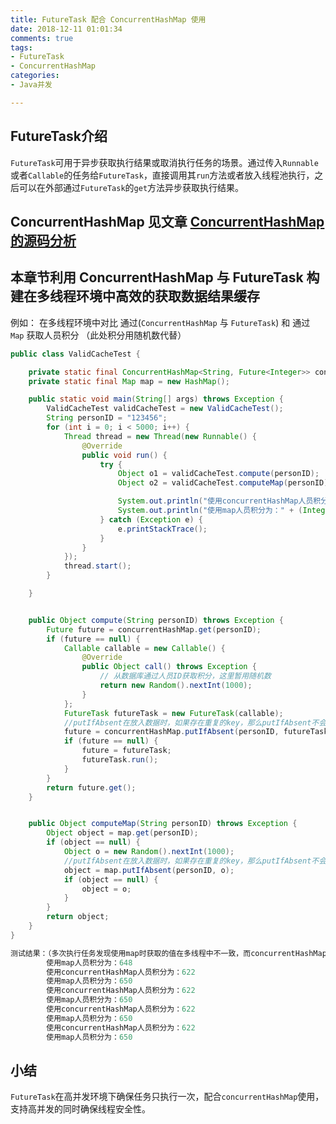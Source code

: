 ```yaml
---
title: FutureTask 配合 ConcurrentHashMap 使用
date: 2018-12-11 01:01:34 
comments: true 
tags:
- FutureTask  
- ConcurrentHashMap 
categories:  
- Java并发

---
```

## FutureTask介绍
`FutureTask`可用于异步获取执行结果或取消执行任务的场景。通过传入`Runnable`或者`Callable`的任务给`FutureTask`，直接调用其`run`方法或者放入线程池执行，之后可以在外部通过`FutureTask`的`get`方法异步获取执行结果。   

## ConcurrentHashMap 见文章 [ConcurrentHashMap的源码分析](https://www.uuuup.vip/2018/09/12/ConcurrentHashMap/)


## 本章节利用 ConcurrentHashMap 与 FutureTask 构建在多线程环境中高效的获取数据结果缓存


例如： 在多线程环境中对比 通过(`ConcurrentHashMap` 与 `FutureTask`) 和 通过 `Map` 获取人员积分 （此处积分用随机数代替）

```java
public class ValidCacheTest {

    private static final ConcurrentHashMap<String, Future<Integer>> concurrentHashMap = new ConcurrentHashMap<String, Future<Integer>>();
    private static final Map map = new HashMap();

    public static void main(String[] args) throws Exception {
        ValidCacheTest validCacheTest = new ValidCacheTest();
        String personID = "123456";
        for (int i = 0; i < 5000; i++) {
            Thread thread = new Thread(new Runnable() {
                @Override
                public void run() {
                    try {
                        Object o1 = validCacheTest.compute(personID);
                        Object o2 = validCacheTest.computeMap(personID);

                        System.out.println("使用concurrentHashMap人员积分为：" + (Integer) o1);
                        System.out.println("使用map人员积分为：" + (Integer) o2);
                    } catch (Exception e) {
                        e.printStackTrace();
                    }
                }
            });
            thread.start();
        }

    }


    public Object compute(String personID) throws Exception {
        Future future = concurrentHashMap.get(personID);
        if (future == null) {
            Callable callable = new Callable() {
                @Override
                public Object call() throws Exception {
                    // 从数据库通过人员ID获取积分，这里暂用随机数
                    return new Random().nextInt(1000);
                }
            };
            FutureTask futureTask = new FutureTask(callable);
            //putIfAbsent在放入数据时，如果存在重复的key，那么putIfAbsent不会放入值，线程安全
            future = concurrentHashMap.putIfAbsent(personID, futureTask);
            if (future == null) {
                future = futureTask;
                futureTask.run();
            }
        }
        return future.get();
    }


    public Object computeMap(String personID) throws Exception {
        Object object = map.get(personID);
        if (object == null) {
            Object o = new Random().nextInt(1000);
            //putIfAbsent在放入数据时，如果存在重复的key，那么putIfAbsent不会放入值，线程不安全
            object = map.putIfAbsent(personID, o);
            if (object == null) {
                object = o;
            }
        }
        return object;
    }
}

测试结果：（多次执行任务发现使用map时获取的值在多线程中不一致，而concurrentHashMap中获取的值不变）
        使用map人员积分为：648
        使用concurrentHashMap人员积分为：622
        使用map人员积分为：650
        使用concurrentHashMap人员积分为：622
        使用map人员积分为：650
        使用concurrentHashMap人员积分为：622
        使用map人员积分为：650
        使用concurrentHashMap人员积分为：622
        使用map人员积分为：650
```
## 小结
 `FutureTask`在高并发环境下确保任务只执行一次，配合`concurrentHashMap`使用，支持高并发的同时确保线程安全性。

